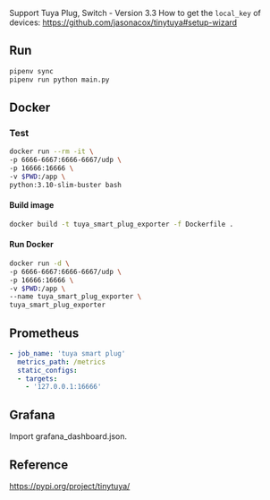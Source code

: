 Support Tuya Plug, Switch - Version 3.3
How to get the `local_key` of devices: https://github.com/jasonacox/tinytuya#setup-wizard

## Run
```bash
pipenv sync
pipenv run python main.py
```
## Docker
### Test
```bash
docker run --rm -it \
-p 6666-6667:6666-6667/udp \
-p 16666:16666 \
-v $PWD:/app \
python:3.10-slim-buster bash
```
#### Build image
```bash
docker build -t tuya_smart_plug_exporter -f Dockerfile .
```
#### Run Docker
```bash
docker run -d \
-p 6666-6667:6666-6667/udp \
-p 16666:16666 \
-v $PWD:/app \
--name tuya_smart_plug_exporter \
tuya_smart_plug_exporter
```

## Prometheus
```yaml
- job_name: 'tuya smart plug'
  metrics_path: /metrics 
  static_configs:
  - targets:
    - '127.0.0.1:16666'
```

## Grafana
Import grafana_dashboard.json.

## Reference
https://pypi.org/project/tinytuya/